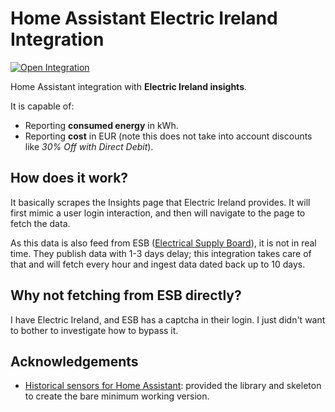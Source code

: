 # Home Assistant Electric Ireland Integration

[![Open Integration](https://my.home-assistant.io/badges/hacs_repository.svg)](https://my.home-assistant.io/redirect/hacs_repository/?owner=barreeeiroo&repository=Home-Assistant-Electric-Ireland&category=integration)

Home Assistant integration with **Electric Ireland insights**.

It is capable of:

* Reporting **consumed energy** in kWh.
* Reporting **cost** in EUR (note this does not take into account discounts like _30% Off with Direct Debit_).

## How does it work?

It basically scrapes the Insights page that Electric Ireland provides. It will first mimic a user login interaction,
and then will navigate to the page to fetch the data.

As this data is also feed from ESB ([Electrical Supply Board](https://esb.ie)), it is not in real time. They publish
data with 1-3 days delay; this integration takes care of that and will fetch every hour and ingest data dated back up
to 10 days.

## Why not fetching from ESB directly?

I have Electric Ireland, and ESB has a captcha in their login. I just didn't want to bother to investigate how to
bypass it.

## Acknowledgements

* [Historical sensors for Home Assistant](https://github.com/ldotlopez/ha-historical-sensor): provided the library and 
  skeleton to create the bare minimum working version.
